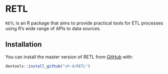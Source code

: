 
<!-- README.md is generated from README.Rmd. Please edit that file -->

# RETL

`RETL` is an R package that aims to provide practical tools for ETL
processes using R’s wide range of APIs to data sources.

## Installation

You can install the master version of RETL from
[GitHub](https://github.com/vh-d/RETL) with:

``` r
devtools::install_github("vh-d/RETL")
```
